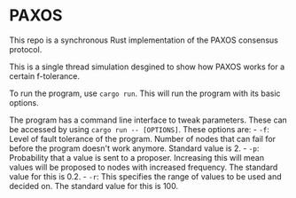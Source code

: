 # PAXOS

This repo is a synchronous Rust implementation of the PAXOS consensus protocol.

This is a single thread simulation desgined to show how PAXOS works for a certain f-tolerance.

To run the program, use `cargo run`. This will run the program with its basic options.

The program has a command line interface to tweak parameters. These can be accessed by using `cargo run -- [OPTIONS]`. These options are:
    - `-f`: Level of fault tolerance of the program. Number of nodes that can fail for before the program doesn't work anymore. Standard value is 2.
    - `-p`: Probability that a value is sent to a proposer. Increasing this will mean values will be proposed to nodes with increased frequency. The standard value for this is 0.2.
    - `-r`: This specifies the range of values to be used and decided on. The standard value for this is 100.
